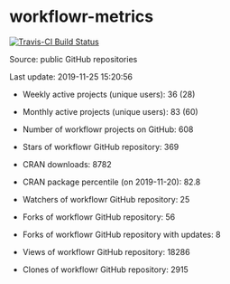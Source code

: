 
<!-- README.md is generated from README.Rmd. Please edit that file -->
workflowr-metrics
=================

[![Travis-CI Build Status](https://travis-ci.org/workflowr/workflowr-metrics.svg?branch=master)](https://travis-ci.org/workflowr/workflowr-metrics)

Source: public GitHub repositories

Last update: 2019-11-25 15:20:56

-   Weekly active projects (unique users): 36 (28)

-   Monthly active projects (unique users): 83 (60)

-   Number of workflowr projects on GitHub: 608

-   Stars of workflowr GitHub repository: 369

-   CRAN downloads: 8782

-   CRAN package percentile (on 2019-11-20): 82.8

-   Watchers of workflowr GitHub repository: 25

-   Forks of workflowr GitHub repository: 56

-   Forks of workflowr GitHub repository with updates: 8

-   Views of workflowr GitHub repository: 18286

-   Clones of workflowr GitHub repository: 2915
